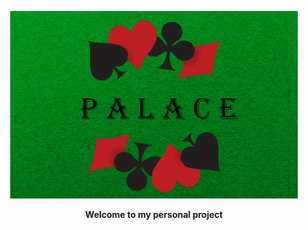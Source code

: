 <p align="center">
  <img width="460" height="300" src="https://github.com/FutzMonitor/Palace/blob/main/assets/palaceBanner.png">
</p>

<p align="center">
  <strong>Welcome to my personal project</strong>
</p>

